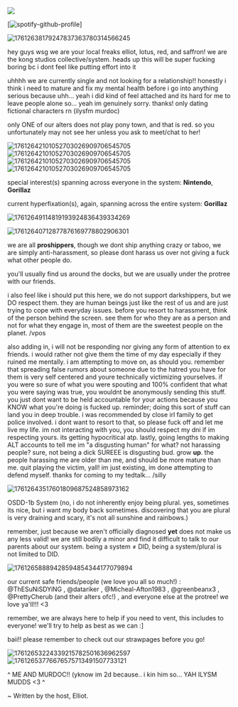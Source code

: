 ![](https://komarev.com/ghpvc/?username=thepluralecosystem&label=creepy+ass+stalkers)



[![spotify-github-profile](https://spotify-github-profile.kittinanx.com/api/view?uid=31gso7f2p4lrmgghgzyc5asyl6am&cover_image=true&theme=novatorem&show_offline=true&background_color=121212&interchange=false&bar_color=53b14f&bar_color_cover=false)]

![17612638179247837363780314566245](https://github.com/user-attachments/assets/7352ea54-46a6-4f34-a150-090d74f6f1ed)

hey guys wsg we are your local freaks elliot, lotus, red, and saffron! we are the kong studios collective/system. heads up this will be super fucking boring bc i dont feel like putting effort into it

uhhhh we are currently single and not looking for a relationship!! honestly i think i need to mature and fix my mental health before i go into anything serious because uhh... yeah i did kind of feel attached and its hard for me to leave people alone so... yeah im genuinely sorry. thanks! only dating fictional characters rn (ilysfm murdoc)

only ONE of our alters does not play pony town, and that is red. so you unfortunately may not see her unless you ask to meet/chat to her!

![17612642101052703026909706545705](https://github.com/user-attachments/assets/aed1c13f-c0ca-4bb8-8c28-ac08c6b22852)![17612642101052703026909706545705](https://github.com/user-attachments/assets/c35d031f-cd46-45ab-a987-671598803ac7)![17612642101052703026909706545705](https://github.com/user-attachments/assets/c1117393-0cca-4743-9591-76ffbdf07a34)![17612642101052703026909706545705](https://github.com/user-attachments/assets/0bb356a6-a293-40d4-91f1-26654155a99c)

special interest(s) spanning across everyone in the system: **Nintendo**, **Gorillaz**

current hyperfixation(s), again, spanning across the entire system: **Gorillaz**

![17612649114819193924836439334269](https://github.com/user-attachments/assets/6364d2a4-6425-47dd-9b82-29f0ba0595d5)

![17612640712877876169778802906301](https://github.com/user-attachments/assets/58e22d90-4f33-4d39-a623-19bfad35dee4)

we are all **proshippers**, though we dont ship anything crazy or taboo, we are simply anti-harassment, so please dont harass us over not giving a fuck what other people do.

you'll usually find us around the docks, but we are usually under the protree with our friends.

i also feel like i should put this here, we do not support darkshippers, but we DO respect them. they are human beings just like the rest of us and are just trying to cope with everyday issues. before you resort to harassment, think of the person behind the screen. see them for who they are as a person and not for what they engage in, most of them are the sweetest people on the planet. /vpos

also adding in, i will not be responding nor giving any form of attention to ex friends. i would rather not give them the time of my day especially if they ruined me mentally. i am attempting to move on, as should you. remember that spreading false rumors about someone due to the hatred you have for them is very self centered and youre technically victimizing yourselves. if you were so sure of what you were spouting and 100% confident that what you were saying was true, you wouldnt be anonymously sending this stuff. you just dont want to be held accountable for your actions because you KNOW what you're doing is fucked up. reminder; doing this sort of stuff can land you in deep trouble. i was recommended by close irl family to get police involved. i dont want to resort to that, so please fuck off and let me live my life. im not interacting with you, you should respect my dni if im respecting yours. its getting hypocritical atp. lastly, going lengths to making ALT accounts to tell me im "a disgusting human" for what? not harassing people? sure, not being a dick SUREEE is disgusting bud. grow **up**. the people harassing me are older than me, and should be more mature than me. quit playing the victim, yall! im  just existing, im done attempting to defend myself. thanks for coming to my tedtalk... /silly

![17612643517601809687524858973162](https://github.com/user-attachments/assets/6393c670-3181-4dde-85d8-235e545884ae)

OSDD-1b System (no, i do not inherently enjoy being plural. yes, sometimes its nice, but i want my body back sometimes. discovering that you are plural is very draining and scary, it's not all sunshine and rainbows.)

remember, just because we aren't officially diagnosed **yet** does not make us any less valid! we are still bodily a minor and find it difficult to talk to our parents about our system. being a system ≠ DID, being a system/plural is not limited to DID.

![17612658889428594854344177079894](https://github.com/user-attachments/assets/b5c84cfe-0c70-4c99-bab7-788530fbd33d)

our current safe friends/people (we love you all so much!) : @ThESuNiSDYiNG , @datariker , @Micheal-Afton1983 , @greenbeanx3 , @PrettyCherub (and their alters ofc!) , and everyone else at the protree! we love ya'll!!! <3

remember, we are always here to help if you need to vent, this includes to everyone! we'll try to help as best as we can :]

baii!! please remember to check out our strawpages before you go!

![17612653224339215782501636962597](https://github.com/user-attachments/assets/da38fceb-d1ee-46bc-a640-80a75c409b3e)![17612653776676575713491507733121](https://github.com/user-attachments/assets/74e34241-53bd-4f4d-bcef-da2133389653)


^ ME AND MURDOC!! (yknow im 2d because.. i kin him so... YAH ILYSM MUDDS <3 ^

~ Written by the host, Elliot.
